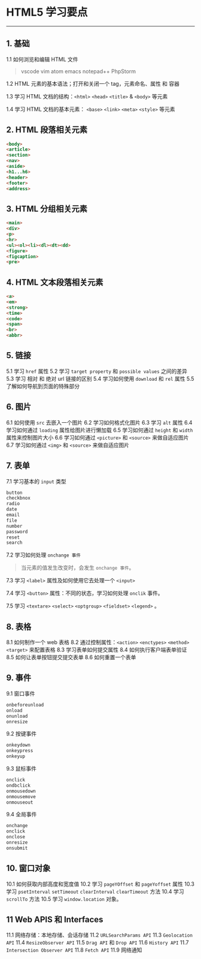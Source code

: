 # HTML5 学习要点

---

## 1. 基础
1.1 如何浏览和编辑 HTML 文件
> vscode vim atom emacs notepad++ PhpStorm

1.2 HTML 元素的基本语法；打开和关闭一个 tag，元素命名、属性 和 容器

1.3 学习 HTML 文档的结构：`<html>` `<head>` `<title>` & `<body>` 等元素

1.4 学习 HTML 文档的基本元素： `<base>` `<link>` `<meta>` `<style>` 等元素

## 2. HTML 段落相关元素
```html
<body>
<article>
<section>
<nav>
<aside>
<h1...h6>
<header>
<footer>
<address>
```

## 3. HTML 分组相关元素
```html
<main>
<div>
<p>
<hr>
<ul><ol><li><dl><dt><dd>
<figure>
<figcaption>
<pre>
```

## 4. HTML 文本段落相关元素
```html
<a>
<em>
<strong>
<time>
<code>
<span>
<br>
<abbr>
```

## 5. 链接
5.1 学习 `href` 属性
5.2 学习 `target property` 和 `possible values` 之间的差异
5.3 学习 相对 和 绝对 url 链接的区别
5.4 学习如何使用 `download` 和 `rel` 属性
5.5 了解如何导航到页面的特殊部分

## 6. 图片
6.1 如何使用 `src` 去嵌入一个图片
6.2 学习如何格式化图片
6.3 学习 `alt` 属性
6.4 学习如何通过 `loading` 属性给图片进行懒加载
6.5 学习如何通过 `height` 和 `width` 属性来控制图片大小
6.6 学习如何通过 `<picture>` 和 `<source>` 来做自适应图片
6.7 学习如何通过 `<img>` 和 `<source>` 来做自适应图片

## 7. 表单
7.1 学习基本的 `input` 类型
```html
button
checkbnox
radio
date
email
file
number
password
reset
search
```
7.2 学习如何处理 `onchange 事件`
> 当元素的值发生改变时，会发生 `onchange 事件`。

7.3 学习 `<label>` 属性及如何使用它去处理一个 `<input>`

7.4 学习 `<button>` 属性：不同的状态，学习如何处理 `onclik` 事件。

7.5 学习 `<textare>` `<select>` `<optgroup>` `<fieldset>` `<legend>` 。

## 8. 表格
8.1 如何制作一个 web 表格
8.2 通过控制属性：`<action>` `<enctypes>` `<method>` `<target>` 来配置表格
8.3 学习表单如何提交属性
8.4 如何执行客户端表单验证
8.5 如何让表单按钮提交提交表单
8.6 如何重置一个表单

## 9. 事件
9.1 窗口事件
```html
onbeforeunload
onload
onunload
onresize
```
9.2 按键事件
```html
onkeydown
onkeypress
onkeyup
```
9.3 鼠标事件
```html
onclick
ondbclick
onmousedown
onmousemove
onmouseout
```
9.4 全局事件
```html
onchange
onclick
onclose
onresize
onsubmit
```

## 10. 窗口对象
10.1 如何获取内部高度和宽度值
10.2 学习 `pageYOffset` 和 `pageYoffset` 属性
10.3 学习 `psetInterval`  `setTimeout` `clearInterval` `clearTimeout` 方法
10.4 学习 `scrollTo` 方法
10.5 学习 `window.location` 对象。

## 11 Web APIS 和 Interfaces
11.1 网络存储：本地存储、会话存储
11.2 `URLSearchParams API`
11.3 `Geolocation API`
11.4 `ResizeObserver API`
11.5 `Drag API` 和 `Drop API`
11.6 `History API`
11.7 `Intersection Observer API`
11.8 `Fetch API`
11.9 网络通知
